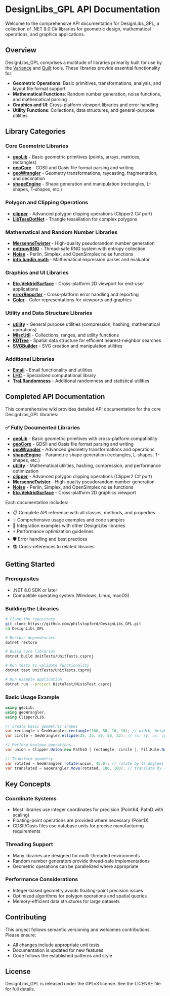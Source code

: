 # DesignLibs_GPL API Documentation

Welcome to the comprehensive API documentation for DesignLibs_GPL, a collection of .NET 8.0 C# libraries for geometric design, mathematical operations, and graphics applications.

## Overview

DesignLibs_GPL comprises a multitude of libraries primarily built for use by the [Variance](https://github.com/philstopford/Variance_GPL) and [Quilt](https://github.com/philstopford/Quilt_GPL) tools. These libraries provide essential functionality for:

- **Geometric Operations**: Basic primitives, transformations, analysis, and layout file format support
- **Mathematical Functions**: Random number generation, noise functions, and mathematical parsing
- **Graphics and UI**: Cross-platform viewport libraries and error handling
- **Utility Functions**: Collections, data structures, and general-purpose utilities

## Library Categories

### Core Geometric Libraries
- **[geoLib](geoLib-API.md)** - Basic geometric primitives (points, arrays, matrices, rectangles)
- **[geoCore](geoCore-API.md)** - GDSII and Oasis file format parsing and writing
- **[geoWrangler](geoWrangler-API.md)** - Geometry transformations, raycasting, fragmentation, and decimation
- **[shapeEngine](shapeEngine-API.md)** - Shape generation and manipulation (rectangles, L-shapes, T-shapes, etc.)

### Polygon and Clipping Operations
- **[clipper](clipper-API.md)** - Advanced polygon clipping operations (Clipper2 C# port)
- **[LibTessDotNet](LibTessDotNet-API.md)** - Triangle tessellation for complex polygons

### Mathematical and Random Number Libraries
- **[MersenneTwister](MersenneTwister-API.md)** - High-quality pseudorandom number generation
- **[entropyRNG](entropyRNG-API.md)** - Thread-safe RNG system with entropy collection
- **[Noise](Noise-API.md)** - Perlin, Simplex, and OpenSimplex noise functions
- **[info.lundin.math](info.lundin.math-API.md)** - Mathematical expression parser and evaluator

### Graphics and UI Libraries
- **[Eto.VeldridSurface](Eto.VeldridSurface-API.md)** - Cross-platform 2D viewport for end-user applications
- **[errorReporter](errorReporter-API.md)** - Cross-platform error handling and reporting
- **[Color](Color-API.md)** - Color representations for viewports and graphics

### Utility and Data Structure Libraries
- **[utility](utility-API.md)** - General purpose utilities (compression, hashing, mathematical operations)
- **[MiscUtil](MiscUtil-API.md)** - Collections, ranges, and utility functions
- **[KDTree](KDTree-API.md)** - Spatial data structure for efficient nearest-neighbor searches
- **[SVGBuilder](SVGBuilder-API.md)** - SVG creation and manipulation utilities

### Additional Libraries
- **[Email](Email-API.md)** - Email functionality and utilities
- **[LHC](LHC-API.md)** - Specialized computational library  
- **[Tral.Randomness](Tral.Randomness-API.md)** - Additional randomness and statistical utilities

## Completed API Documentation

This comprehensive wiki provides detailed API documentation for the core DesignLibs_GPL libraries:

### ✅ Fully Documented Libraries
- **[geoLib](geoLib-API.md)** - Basic geometric primitives with cross-platform compatibility
- **[geoCore](geoCore-API.md)** - GDSII and Oasis file format parsing and writing  
- **[geoWrangler](geoWrangler-API.md)** - Advanced geometry transformations and operations
- **[shapeEngine](shapeEngine-API.md)** - Parametric shape generation (rectangles, L-shapes, T-shapes, etc.)
- **[utility](utility-API.md)** - Mathematical utilities, hashing, compression, and performance optimization
- **[clipper](clipper-API.md)** - Advanced polygon clipping operations (Clipper2 C# port)
- **[MersenneTwister](MersenneTwister-API.md)** - High-quality pseudorandom number generation
- **[Noise](Noise-API.md)** - Perlin, Simplex, and OpenSimplex noise functions
- **[Eto.VeldridSurface](Eto.VeldridSurface-API.md)** - Cross-platform 2D graphics viewport

Each documentation includes:
- 📋 Complete API reference with all classes, methods, and properties
- 💡 Comprehensive usage examples and code samples  
- 🔗 Integration examples with other DesignLibs libraries
- ⚡ Performance optimization guidelines
- 🛡️ Error handling and best practices
- 📚 Cross-references to related libraries

## Getting Started

### Prerequisites
- .NET 8.0 SDK or later
- Compatible operating system (Windows, Linux, macOS)

### Building the Libraries
```bash
# Clone the repository
git clone https://github.com/philstopford/DesignLibs_GPL.git
cd DesignLibs_GPL

# Restore dependencies
dotnet restore

# Build core libraries
dotnet build UnitTests/UnitTests.csproj

# Run tests to validate functionality
dotnet test UnitTests/UnitTests.csproj

# Run example application
dotnet run --project HistoTest/HistoTest.csproj
```

### Basic Usage Example

```csharp
using geoLib;
using geoWrangler;
using Clipper2Lib;

// Create basic geometric shapes
var rectangle = GeoWrangler.rectangle(100, 50, 10, 10); // width, height, x_offset, y_offset
var circle = GeoWrangler.ellipse(25, 25, 50, 50, 32); // rx, ry, cx, cy, resolution

// Perform boolean operations
var union = Clipper.Union(new PathsD { rectangle, circle }, FillRule.NonZero);

// Transform geometry
var rotated = GeoWrangler.rotate(union, 45.0); // rotate by 45 degrees
var translated = GeoWrangler.move(rotated, 100, 100); // translate by (100, 100)
```

## Key Concepts

### Coordinate Systems
- Most libraries use integer coordinates for precision (Point64, PathD with scaling)
- Floating-point operations are provided where necessary (PointD)
- GDSII/Oasis files use database units for precise manufacturing requirements

### Threading Support
- Many libraries are designed for multi-threaded environments
- Random number generators provide thread-safe implementations
- Geometric operations can be parallelized where appropriate

### Performance Considerations
- Integer-based geometry avoids floating-point precision issues
- Optimized algorithms for polygon operations and spatial queries
- Memory-efficient data structures for large datasets

## Contributing

This project follows semantic versioning and welcomes contributions. Please ensure:
- All changes include appropriate unit tests
- Documentation is updated for new features
- Code follows the established patterns and style

## License

DesignLibs_GPL is released under the GPLv3 license. See the LICENSE file for full details.